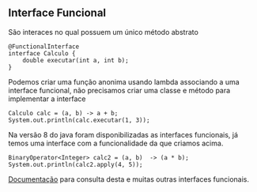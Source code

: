 ## Interface Funcional

São interaces no qual possuem um único método abstrato

```
@FunctionalInterface
interface Calculo {
    double executar(int a, int b);
}
```

Podemos criar uma função anonima usando lambda associando a uma interface funcional, não precisamos criar uma classe e método para implementar a interface

```
Calculo calc = (a, b) -> a + b;
System.out.println(calc.executar(1, 3));
```

Na versão 8 do java foram disponibilizadas as interfaces funcionais, já temos uma interface com a funcionalidade da que criamos acima.

```
BinaryOperator<Integer> calc2 = (a, b)  -> (a * b);
System.out.println(calc2.apply(4, 5));
```

[Documentação](https://docs.oracle.com/javase/8/docs/api/java/util/function/package-summary.html) para consulta desta e muitas outras interfaces funcionais.